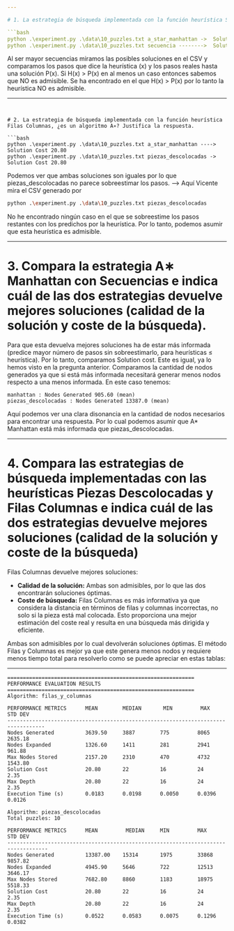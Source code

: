 ```yaml
---

# 1. La estrategia de búsqueda implementada con la función heurística Secuencias, ¿es un algoritmo A∗? Justifica la respuesta.

```bash
python .\experiment.py .\data\10_puzzles.txt a_star_manhattan ->  Solution Cost 20.80
python .\experiment.py .\data\10_puzzles.txt secuencia -------->  Solution Cost 25.40
```

Al ser mayor secuencias miramos las posibles soluciones en el CSV y comparamos los pasos que dice la heurística (x) y los pasos reales hasta una solución P(x).
Si H(x) > P(x) en al menos un caso entonces sabemos que NO es admisible.
Se ha encontrado en el que H(x) > P(x) por lo tanto la heurística NO es admisible.

---
```


# 2. La estrategia de búsqueda implementada con la función heurística Filas Columnas, ¿es un algoritmo A∗? Justifica la respuesta.

```bash
python .\experiment.py .\data\10_puzzles.txt a_star_manhattan ---->  Solution Cost 20.80
python .\experiment.py .\data\10_puzzles.txt piezas_descolocadas ->  Solution Cost 20.80
```

Podemos ver que ambas soluciones son iguales por lo que piezas_descolocadas no parece sobreestimar los pasos.
--> Aquí Vicente mira el CSV generado por

```bash
python .\experiment.py .\data\10_puzzles.txt piezas_descolocadas
```

No he encontrado ningún caso en el que se sobreestime los pasos restantes con los predichos por la heurística.
Por lo tanto, podemos asumir que esta heurística es admisible.

---

# 3. Compara la estrategia A∗ Manhattan con Secuencias e indica cuál de las dos estrategias devuelve mejores soluciones (calidad de la solución y coste de la búsqueda).

Para que esta devuelva mejores soluciones ha de estar más informada (predice mayor número de pasos sin sobreestimarlo, para heurísticas ≤ heurística).
Por lo tanto, comparamos Solution cost. Este es igual, ya lo hemos visto en la pregunta anterior.
Comparamos la cantidad de nodos generados ya que si está más informada necesitará generar menos nodos respecto a una menos informada.
En este caso tenemos:

```
manhattan : Nodes Generated 905.60 (mean)
piezas_descolocadas : Nodes Generated 13387.0 (mean)
```

Aquí podemos ver una clara disonancia en la cantidad de nodos necesarios para encontrar una respuesta.
Por lo cual podemos asumir que A* Manhattan está más informada que piezas_descolocadas.

---

# 4. Compara las estrategias de búsqueda implementadas con las heurísticas Piezas Descolocadas y Filas Columnas e indica cuál de las dos estrategias devuelve mejores soluciones (calidad de la solución y coste de la búsqueda)

Filas Columnas devuelve mejores soluciones:

* **Calidad de la solución:** Ambas son admisibles, por lo que las dos encontrarán soluciones óptimas.
* **Coste de búsqueda:** Filas Columnas es más informativa ya que considera la distancia en términos de filas y columnas incorrectas, no solo si la pieza está mal colocada. Esto proporciona una mejor estimación del coste real y resulta en una búsqueda más dirigida y eficiente.

Ambas son admisibles por lo cual devolverán soluciones óptimas.
El método Filas y Columnas es mejor ya que este genera menos nodos y requiere menos tiempo total para resolverlo como se puede apreciar en estas tablas:

---

```
============================================================
PERFORMANCE EVALUATION RESULTS
============================================================
Algorithm: filas_y_columnas

PERFORMANCE METRICS      MEAN        MEDIAN       MIN         MAX         STD DEV
----------------------------------------------------------------------------------
Nodes Generated          3639.50     3887        775         8065        2635.18
Nodes Expanded           1326.60     1411        281         2941        961.88
Max Nodes Stored         2157.20     2310        470         4732        1543.80
Solution Cost            20.80       22          16          24          2.35
Max Depth                20.80       22          16          24          2.35
Execution Time (s)       0.0183      0.0198      0.0050      0.0396      0.0126

Algorithm: piezas_descolocadas
Total puzzles: 10

PERFORMANCE METRICS      MEAN         MEDIAN     MIN         MAX         STD DEV
-----------------------------------------------------------------------------------
Nodes Generated          13387.00    15314       1975        33868       9857.82
Nodes Expanded           4945.90     5646        722         12513       3646.17
Max Nodes Stored         7682.80     8860        1183        18975       5518.33
Solution Cost            20.80       22          16          24          2.35
Max Depth                20.80       22          16          24          2.35
Execution Time (s)       0.0522      0.0583      0.0075      0.1296      0.0382
```
